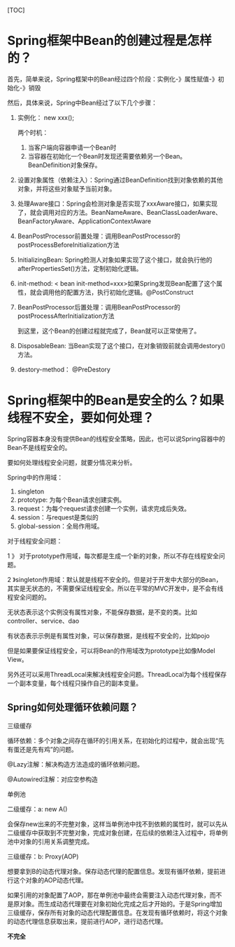 [TOC]

# Spring框架中Bean的创建过程是怎样的？

首先，简单来说，Spring框架中的Bean经过四个阶段：实例化-》属性赋值-》初始化-》销毁

然后，具体来说，Spring中Bean经过了以下几个步骤：

1. 实例化： new xxx();

   两个时机：

   1. 当客户端向容器申请一个Bean时
   2. 当容器在初始化一个Bean时发现还需要依赖另一个Bean。BeanDefinition对象保存。

2. 设置对象属性（依赖注入）：Spring通过BeanDefinition找到对象依赖的其他对象，并将这些对象赋予当前对象。

3. 处理Aware接口：Spring会检测对象是否实现了xxxAware接口，如果实现了，就会调用对应的方法。BeanNameAware、BeanClassLoaderAware、BeanFactoryAware、ApplicationContextAware

4. BeanPostProcessor前置处理：调用BeanPostProcessor的postProcessBeforeInitialization方法

5. InitializingBean: Spring检测人对象如果实现了这个接口，就会执行他的afterPropertiesSet()方法，定制初始化逻辑。

6. init-method: < bean init-method=xxx>如果Spring发现Bean配置了这个属性，就会调用他的配置方法，执行初始化逻辑。@PostConstruct

7. BeanPostProcessor后置处理：调用BeanPostProcessor的postProcessAfterInitialization方法

   到这里，这个Bean的创建过程就完成了，Bean就可以正常使用了。

8. DisposableBean: 当Bean实现了这个接口，在对象销毁前就会调用destory()方法。

9. destory-method：<bean destory-method=xxx> @PreDestory



# Spring框架中的Bean是安全的么？如果线程不安全，要如何处理？

Spring容器本身没有提供Bean的线程安全策略，因此，也可以说Spring容器中的Bean不是线程安全的。

要如何处理线程安全问题，就要分情况来分析。

Spring中的作用域：

1. singleton
2. prototype: 为每个Bean请求创建实例。
3. request：为每个request请求创建一个实例，请求完成后失效。
4. session：与request是类似的
5. global-session：全局作用域。

对于线程安全问题：

1 》 对于prototype作用域，每次都是生成一个新的对象，所以不存在线程安全问题。

2 》singleton作用域：默认就是线程不安全的。但是对于开发中大部分的Bean，其实是无状态的，不需要保证线程安全。所以在平常的MVC开发中，是不会有线程安全问题的。



无状态表示这个实例没有属性对象，不能保存数据，是不变的类。比如controller、service、dao

有状态表示示例是有属性对象，可以保存数据，是线程不安全的，比如pojo



但是如果要保证线程安全，可以将Bean的作用域改为prototype比如像Model  View。

另外还可以采用ThreadLocal来解决线程安全问题。ThreadLocal为每个线程保存一个副本变量，每个线程只操作自己的副本变量。



## Spring如何处理循环依赖问题？

三级缓存

循环依赖：多个对象之间存在循环的引用关系，在初始化的过程中，就会出现“先有蛋还是先有鸡”的问题。

@Lazy注解：解决构造方法造成的循环依赖问题。

@Autowired注解：对应空参构造



单例池

二级缓存：a: new A()

会保存new出来的不完整对象，这样当单例池中找不到依赖的属性时，就可以先从二级缓存中获取到不完整对象，完成对象创建，在后续的依赖注入过程中，将单例池中对象的引用关系调整完成。

三级缓存：b: Proxy(AOP)

想要拿到B的动态代理对象。保存动态代理的配置信息。发现有循环依赖，提前进行这个对象的AOP动态代理。

如果引用的对象配置了AOP，那在单例池中最终会需要注入动态代理对象，而不是原对象。而生成动态代理要在对象初始化完成之后才开始的。于是Spring增加三级缓存，保存所有对象的动态代理配置信息。在发现有循环依赖时，将这个对象的动态代理信息获取出来，提前进行AOP，进行动态代理。

**不完全**